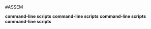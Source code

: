 #ASSEM

**command-line scripts** **command-line scripts** **command-line scripts** **command-line scripts**